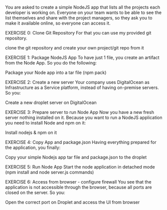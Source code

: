 You are asked to create a simple NodeJS app that lists all the projects each developer is working on. Everyone on your team wants to be able to see the list themselves and share with the project managers, so they ask you to make it available online, so everyone can access it.



EXERCISE 0: Clone Git Repository
For that you can use my provided git repository.

clone the git repository and
create your own project/git repo from it


EXERCISE 1: Package NodeJS App
To have just 1 file, you create an artifact from the Node App. So you do the following:

Package your Node app into a tar file (npm pack)


EXERCISE 2: Create a new server
Your company uses DigitalOcean as Infrastructure as a Service platform, instead of having on-premise servers. So you:

Create a new droplet server on DigitalOcean


EXERCISE 3: Prepare server to run Node App
Now you have a new fresh server nothing installed on it. Because you want to run a NodeJS application you need to install Node and npm on it:

Install nodejs & npm on it


EXERCISE 4: Copy App and package.json
Having everything prepared for the application, you finally:

Copy your simple Nodejs app tar file and package.json to the droplet


EXERCISE 5: Run Node App
Start the node application in detached mode (npm install and node server.js commands)


EXERCISE 6: Access from browser - configure firewall
You see that the application is not accessible through the browser, because all ports are closed on the server. So you:

Open the correct port on Droplet
and access the UI from browser


